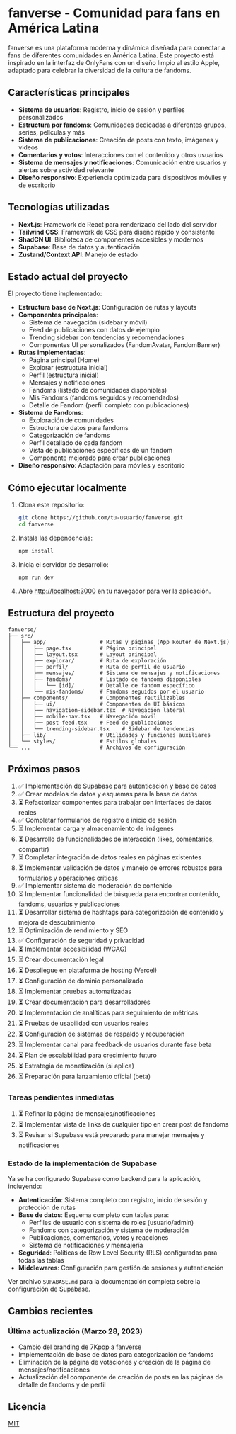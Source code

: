# fanverse - Comunidad para fans en América Latina

fanverse es una plataforma moderna y dinámica diseñada para conectar a fans de diferentes comunidades en América Latina. Este proyecto está inspirado en la interfaz de OnlyFans con un diseño limpio al estilo Apple, adaptado para celebrar la diversidad de la cultura de fandoms.

## Características principales

- **Sistema de usuarios**: Registro, inicio de sesión y perfiles personalizados
- **Estructura por fandoms**: Comunidades dedicadas a diferentes grupos, series, películas y más
- **Sistema de publicaciones**: Creación de posts con texto, imágenes y videos
- **Comentarios y votos**: Interacciones con el contenido y otros usuarios
- **Sistema de mensajes y notificaciones**: Comunicación entre usuarios y alertas sobre actividad relevante
- **Diseño responsivo**: Experiencia optimizada para dispositivos móviles y de escritorio

## Tecnologías utilizadas

- **Next.js**: Framework de React para renderizado del lado del servidor
- **Tailwind CSS**: Framework de CSS para diseño rápido y consistente
- **ShadCN UI**: Biblioteca de componentes accesibles y modernos
- **Supabase**: Base de datos y autenticación
- **Zustand/Context API**: Manejo de estado

## Estado actual del proyecto

El proyecto tiene implementado:

- **Estructura base de Next.js**: Configuración de rutas y layouts
- **Componentes principales**:
  - Sistema de navegación (sidebar y móvil)
  - Feed de publicaciones con datos de ejemplo
  - Trending sidebar con tendencias y recomendaciones
  - Componentes UI personalizados (FandomAvatar, FandomBanner)
- **Rutas implementadas**:
  - Página principal (Home)
  - Explorar (estructura inicial)
  - Perfil (estructura inicial)
  - Mensajes y notificaciones
  - Fandoms (listado de comunidades disponibles)
  - Mis Fandoms (fandoms seguidos y recomendados)
  - Detalle de Fandom (perfil completo con publicaciones)
- **Sistema de Fandoms**:
  - Exploración de comunidades
  - Estructura de datos para fandoms
  - Categorización de fandoms
  - Perfil detallado de cada fandom
  - Vista de publicaciones específicas de un fandom
  - Componente mejorado para crear publicaciones
- **Diseño responsivo**: Adaptación para móviles y escritorio

## Cómo ejecutar localmente

1. Clona este repositorio:
   ```bash
   git clone https://github.com/tu-usuario/fanverse.git
   cd fanverse
   ```

2. Instala las dependencias:
   ```bash
   npm install
   ```

3. Inicia el servidor de desarrollo:
   ```bash
   npm run dev
   ```

4. Abre [http://localhost:3000](http://localhost:3000) en tu navegador para ver la aplicación.

## Estructura del proyecto

```
fanverse/
├── src/
│   ├── app/                 # Rutas y páginas (App Router de Next.js)
│   │   ├── page.tsx         # Página principal
│   │   ├── layout.tsx       # Layout principal
│   │   ├── explorar/        # Ruta de exploración
│   │   ├── perfil/          # Ruta de perfil de usuario
│   │   ├── mensajes/        # Sistema de mensajes y notificaciones
│   │   ├── fandoms/         # Listado de fandoms disponibles
│   │   │   └── [id]/        # Detalle de fandom específico
│   │   └── mis-fandoms/     # Fandoms seguidos por el usuario
│   ├── components/          # Componentes reutilizables
│   │   ├── ui/              # Componentes de UI básicos
│   │   ├── navigation-sidebar.tsx  # Navegación lateral
│   │   ├── mobile-nav.tsx   # Navegación móvil
│   │   ├── post-feed.tsx    # Feed de publicaciones
│   │   └── trending-sidebar.tsx    # Sidebar de tendencias
│   ├── lib/                 # Utilidades y funciones auxiliares
│   └── styles/              # Estilos globales
└── ...                      # Archivos de configuración
```

## Próximos pasos

1. ✅ Implementación de Supabase para autenticación y base de datos
2. ✅ Crear modelos de datos y esquemas para la base de datos
3. ⏳ Refactorizar componentes para trabajar con interfaces de datos reales
4. ✅ Completar formularios de registro e inicio de sesión
5. ⏳ Implementar carga y almacenamiento de imágenes
6. ⏳ Desarrollo de funcionalidades de interacción (likes, comentarios, compartir)
7. ⏳ Completar integración de datos reales en páginas existentes
8. ⏳ Implementar validación de datos y manejo de errores robustos para formularios y operaciones críticas
9. ✅ Implementar sistema de moderación de contenido
10. ⏳ Implementar funcionalidad de búsqueda para encontrar contenido, fandoms, usuarios y publicaciones
11. ⏳ Desarrollar sistema de hashtags para categorización de contenido y mejora de descubrimiento
12. ⏳ Optimización de rendimiento y SEO
13. ✅ Configuración de seguridad y privacidad
14. ⏳ Implementar accesibilidad (WCAG)
15. ⏳ Crear documentación legal
16. ⏳ Despliegue en plataforma de hosting (Vercel)
17. ⏳ Configuración de dominio personalizado
18. ⏳ Implementar pruebas automatizadas
19. ⏳ Crear documentación para desarrolladores
20. ⏳ Implementación de analíticas para seguimiento de métricas
21. ⏳ Pruebas de usabilidad con usuarios reales
22. ⏳ Configuración de sistemas de respaldo y recuperación
23. ⏳ Implementar canal para feedback de usuarios durante fase beta
24. ⏳ Plan de escalabilidad para crecimiento futuro
25. ⏳ Estrategia de monetización (si aplica)
26. ⏳ Preparación para lanzamiento oficial (beta)

### Tareas pendientes inmediatas
1. ⏳ Refinar la página de mensajes/notificaciones
2. ⏳ Implementar vista de links de cualquier tipo en crear post de fandoms
3. ⏳ Revisar si Supabase está preparado para manejar mensajes y notificaciones

### Estado de la implementación de Supabase

Ya se ha configurado Supabase como backend para la aplicación, incluyendo:

- **Autenticación**: Sistema completo con registro, inicio de sesión y protección de rutas
- **Base de datos**: Esquema completo con tablas para:
  - Perfiles de usuario con sistema de roles (usuario/admin)
  - Fandoms con categorización y sistema de moderación
  - Publicaciones, comentarios, votos y reacciones
  - Sistema de notificaciones y mensajería
- **Seguridad**: Políticas de Row Level Security (RLS) configuradas para todas las tablas
- **Middlewares**: Configuración para gestión de sesiones y autenticación

Ver archivo `SUPABASE.md` para la documentación completa sobre la configuración de Supabase.

## Cambios recientes

### Última actualización (Marzo 28, 2023)
- Cambio del branding de 7Kpop a fanverse
- Implementación de base de datos para categorización de fandoms
- Eliminación de la página de votaciones y creación de la página de mensajes/notificaciones
- Actualización del componente de creación de posts en las páginas de detalle de fandoms y de perfil

## Licencia

[MIT](LICENSE) 